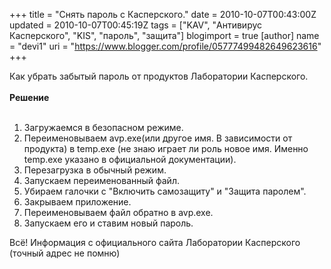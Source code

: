 +++
title = "Снять пароль с Касперского."
date = 2010-10-07T00:43:00Z
updated = 2010-10-07T00:45:19Z
tags = ["KAV", "Антивирус Касперского", "KIS", "пароль", "защита"]
blogimport = true 
[author]
	name = "devi1"
	uri = "https://www.blogger.com/profile/05777499482649623616"
+++

Как убрать забытый пароль от продуктов Лаборатории Касперского.<br /><br /><b>Решение</b><br /><br /><ol><li>Загружаемся в безопасном режиме.</li><li>Переименовываем avp.exe(или другое имя. В зависимости от продукта) в temp.exe (не знаю играет ли роль новое имя. Именно temp.exe указано в официальной документации).</li><li>Перезагрузка в обычный режим.</li><li>Запускаем переименованный файл.</li><li>Убираем галочки с "Включить самозащиту" и "Защита паролем".</li><li>Закрываем приложение.</li><li>Переименовываем файл обратно в avp.exe.</li><li>Запускаем его и ставим новый пароль.</li></ol>Всё! Информация с официального сайта Лаборатории Касперского (точный адрес не помню)
